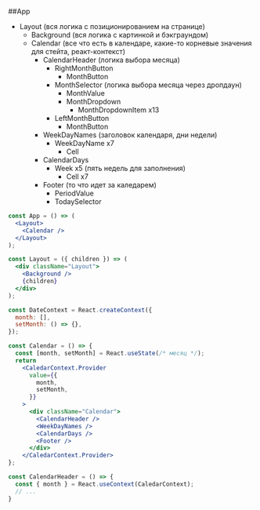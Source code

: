 ##App

- Layout (вся логика с позиционированием на странице)
  - Background (вся логика с картинкой и бэкграундом)
  - Calendar (все что есть в календаре, какие-то корневые значения для стейта, реакт-контекст)
    - CalendarHeader (логика выбора месяца)
      - RightMonthButton
        - MonthButton
      - MonthSelector (логика выбора месяца через дропдаун)
        - MonthValue
        - MonthDropdown
          - MonthDropdownItem x13
      - LeftMonthButton
        - MonthButton
    - WeekDayNames (заголовок календаря, дни недели)
      - WeekDayName x7
        - Cell
    - CalendarDays
      - Week x5 (пять недель для заполнения)
        - Cell x7
    - Footer (то что идет за каледарем)
      - PeriodValue
      - TodaySelector

``` jsx
const App = () => (
  <Layout>
    <Calendar />
  </Layout>
);

const Layout = ({ children }) => (
  <div className="Layout">
    <Background />
    {children}
  </div>
);

const DateContext = React.createContext({
  month: [],
  setMonth: () => {},
});

const Calendar = () => {
  const [month, setMonth] = React.useState(/* месяц */);
  return
    <CaledarContext.Provider
      value={{
        month,
        setMonth,
      }}
    >
      <div className="Calendar">
        <CalendarHeader />
        <WeekDayNames />
        <CalendarDays />
        <Footer />
      </div>
    </CaledarContext.Provider>
};

const CalendarHeader = () => {
  const { month } = React.useContext(CaledarContext);
  // ...
}
```

